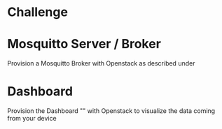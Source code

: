 # Challenge

# Mosquitto Server / Broker

Provision a Mosquitto Broker with Openstack as described under 

# Dashboard

Provision the Dashboard "" with Openstack to visualize the data coming from your device


